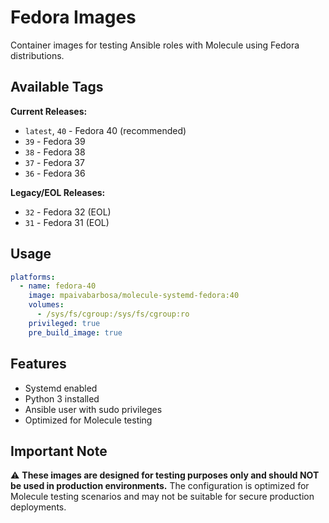# Fedora Images

Container images for testing Ansible roles with Molecule using Fedora distributions.

## Available Tags

**Current Releases:**
- `latest`, `40` - Fedora 40 (recommended)
- `39` - Fedora 39
- `38` - Fedora 38
- `37` - Fedora 37
- `36` - Fedora 36

**Legacy/EOL Releases:**
- `32` - Fedora 32 (EOL)
- `31` - Fedora 31 (EOL)

## Usage

```yaml
platforms:
  - name: fedora-40
    image: mpaivabarbosa/molecule-systemd-fedora:40
    volumes:
      - /sys/fs/cgroup:/sys/fs/cgroup:ro
    privileged: true
    pre_build_image: true
```

## Features

- Systemd enabled
- Python 3 installed
- Ansible user with sudo privileges
- Optimized for Molecule testing

## Important Note

⚠️ **These images are designed for testing purposes only and should NOT be used in production environments.** The configuration is optimized for Molecule testing scenarios and may not be suitable for secure production deployments.